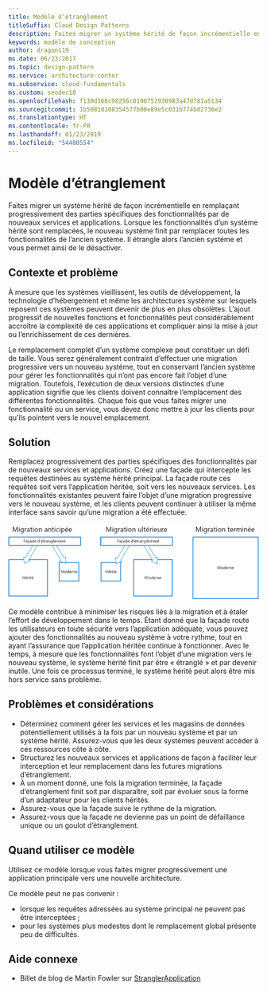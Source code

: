 ```yaml
---
title: Modèle d’étranglement
titleSuffix: Cloud Design Patterns
description: Faites migrer un système hérité de façon incrémentielle en remplaçant progressivement des parties spécifiques des fonctionnalités par de nouveaux services et applications.
keywords: modèle de conception
author: dragon119
ms.date: 06/23/2017
ms.topic: design-pattern
ms.service: architecture-center
ms.subservice: cloud-fundamentals
ms.custom: seodec18
ms.openlocfilehash: f139d368c98256c0190753930983a47df81a5134
ms.sourcegitcommit: 1b50810208354577b00e89e5c031b774b02736e2
ms.translationtype: HT
ms.contentlocale: fr-FR
ms.lasthandoff: 01/23/2019
ms.locfileid: "54480554"
---
```

# <a name="strangler-pattern"></a>Modèle d’étranglement

Faites migrer un système hérité de façon incrémentielle en remplaçant progressivement des parties spécifiques des fonctionnalités par de nouveaux services et applications. Lorsque les fonctionnalités d’un système hérité sont remplacées, le nouveau système finit par remplacer toutes les fonctionnalités de l’ancien système. Il étrangle alors l’ancien système et vous permet ainsi de le désactiver.

## <a name="context-and-problem"></a>Contexte et problème

À mesure que les systèmes vieillissent, les outils de développement, la technologie d’hébergement et même les architectures système sur lesquels reposent ces systèmes peuvent devenir de plus en plus obsolètes. L’ajout progressif de nouvelles fonctions et fonctionnalités peut considérablement accroître la complexité de ces applications et compliquer ainsi la mise à jour ou l’enrichissement de ces dernières.

Le remplacement complet d’un système complexe peut constituer un défi de taille. Vous serez généralement contraint d’effectuer une migration progressive vers un nouveau système, tout en conservant l’ancien système pour gérer les fonctionnalités qui n’ont pas encore fait l’objet d’une migration. Toutefois, l’exécution de deux versions distinctes d’une application signifie que les clients doivent connaître l’emplacement des différentes fonctionnalités. Chaque fois que vous faites migrer une fonctionnalité ou un service, vous devez donc mettre à jour les clients pour qu’ils pointent vers le nouvel emplacement.

## <a name="solution"></a>Solution

Remplacez progressivement des parties spécifiques des fonctionnalités par de nouveaux services et applications. Créez une façade qui intercepte les requêtes destinées au système hérité principal. La façade route ces requêtes soit vers l’application héritée, soit vers les nouveaux services. Les fonctionnalités existantes peuvent faire l’objet d’une migration progressive vers le nouveau système, et les clients peuvent continuer à utiliser la même interface sans savoir qu’une migration a été effectuée.

![Diagramme du modèle d’étranglement](./_images/strangler.png)

Ce modèle contribue à minimiser les risques liés à la migration et à étaler l’effort de développement dans le temps. Étant donné que la façade route les utilisateurs en toute sécurité vers l’application adéquate, vous pouvez ajouter des fonctionnalités au nouveau système à votre rythme, tout en ayant l’assurance que l’application héritée continue à fonctionner. Avec le temps, à mesure que les fonctionnalités font l’objet d’une migration vers le nouveau système, le système hérité finit par être « étranglé » et par devenir inutile. Une fois ce processus terminé, le système hérité peut alors être mis hors service sans problème.

## <a name="issues-and-considerations"></a>Problèmes et considérations

- Déterminez comment gérer les services et les magasins de données potentiellement utilisés à la fois par un nouveau système et par un système hérité. Assurez-vous que les deux systèmes peuvent accéder à ces ressources côte à côte.
- Structurez les nouveaux services et applications de façon à faciliter leur interception et leur remplacement dans les futures migrations d’étranglement.
- À un moment donné, une fois la migration terminée, la façade d’étranglement finit soit par disparaître, soit par évoluer sous la forme d’un adaptateur pour les clients hérités.
- Assurez-vous que la façade suive le rythme de la migration.
- Assurez-vous que la façade ne devienne pas un point de défaillance unique ou un goulot d’étranglement.

## <a name="when-to-use-this-pattern"></a>Quand utiliser ce modèle

Utilisez ce modèle lorsque vous faites migrer progressivement une application principale vers une nouvelle architecture.

Ce modèle peut ne pas convenir :

- lorsque les requêtes adressées au système principal ne peuvent pas être interceptées ;
- pour les systèmes plus modestes dont le remplacement global présente peu de difficultés.

## <a name="related-guidance"></a>Aide connexe

- Billet de blog de Martin Fowler sur [StranglerApplication](https://www.martinfowler.com/bliki/StranglerApplication.html)
